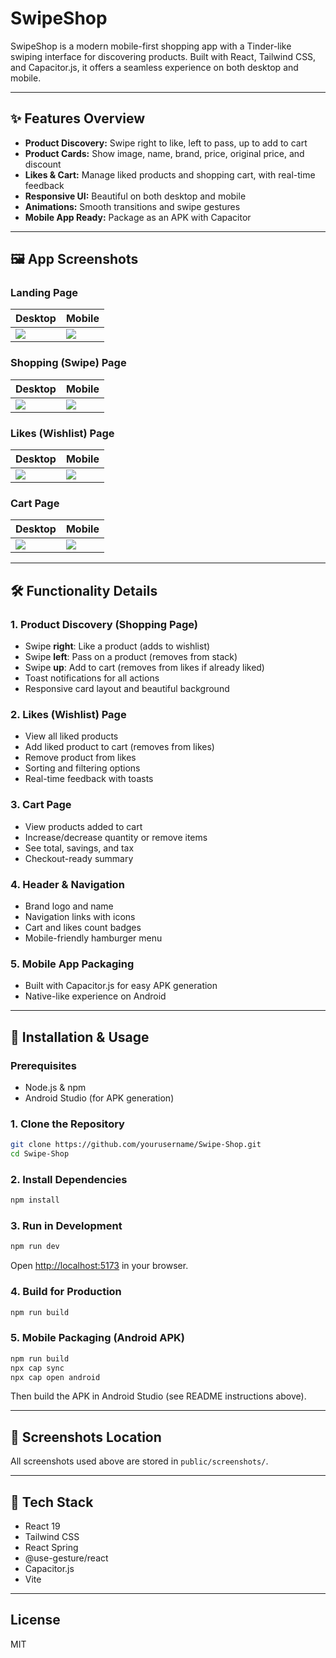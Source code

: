 # SwipeShop

SwipeShop is a modern mobile-first shopping app with a Tinder-like swiping interface for discovering products. Built with React, Tailwind CSS, and Capacitor.js, it offers a seamless experience on both desktop and mobile.

---

## ✨ Features Overview

- **Product Discovery:** Swipe right to like, left to pass, up to add to cart
- **Product Cards:** Show image, name, brand, price, original price, and discount
- **Likes & Cart:** Manage liked products and shopping cart, with real-time feedback
- **Responsive UI:** Beautiful on both desktop and mobile
- **Animations:** Smooth transitions and swipe gestures
- **Mobile App Ready:** Package as an APK with Capacitor

---

## 🖼️ App Screenshots

### Landing Page
| Desktop | Mobile |
|--------|--------|
| ![](public/screenshots/a1.png) | ![](public/screenshots/a2.png) |

### Shopping (Swipe) Page
| Desktop | Mobile |
|--------|--------|
| ![](public/screenshots/b1.png) | ![](public/screenshots/b2.png) |

### Likes (Wishlist) Page
| Desktop | Mobile |
|--------|--------|
| ![](public/screenshots/c1.png) | ![](public/screenshots/c2.png) |

### Cart Page
| Desktop | Mobile |
|--------|--------|
| ![](public/screenshots/d1.png) | ![](public/screenshots/d2.png) |

---

## 🛠️ Functionality Details

### 1. Product Discovery (Shopping Page)
- Swipe **right**: Like a product (adds to wishlist)
- Swipe **left**: Pass on a product (removes from stack)
- Swipe **up**: Add to cart (removes from likes if already liked)
- Toast notifications for all actions
- Responsive card layout and beautiful background

### 2. Likes (Wishlist) Page
- View all liked products
- Add liked product to cart (removes from likes)
- Remove product from likes
- Sorting and filtering options
- Real-time feedback with toasts

### 3. Cart Page
- View products added to cart
- Increase/decrease quantity or remove items
- See total, savings, and tax
- Checkout-ready summary

### 4. Header & Navigation
- Brand logo and name
- Navigation links with icons
- Cart and likes count badges
- Mobile-friendly hamburger menu

### 5. Mobile App Packaging
- Built with Capacitor.js for easy APK generation
- Native-like experience on Android

---

## 🚀 Installation & Usage

### Prerequisites
- Node.js & npm
- Android Studio (for APK generation)

### 1. Clone the Repository
```bash
git clone https://github.com/yourusername/Swipe-Shop.git
cd Swipe-Shop
```

### 2. Install Dependencies
```bash
npm install
```

### 3. Run in Development
```bash
npm run dev
```
Open [http://localhost:5173](http://localhost:5173) in your browser.

### 4. Build for Production
```bash
npm run build
```

### 5. Mobile Packaging (Android APK)
```bash
npm run build
npx cap sync
npx cap open android
```
Then build the APK in Android Studio (see README instructions above).

---

## 📂 Screenshots Location
All screenshots used above are stored in `public/screenshots/`.

---

## 📱 Tech Stack
- React 19
- Tailwind CSS
- React Spring
- @use-gesture/react
- Capacitor.js
- Vite

---

## License
MIT
